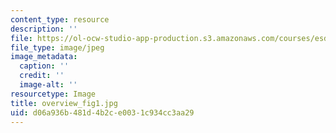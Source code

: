 ```yaml
---
content_type: resource
description: ''
file: https://ol-ocw-studio-app-production.s3.amazonaws.com/courses/esd-00-introduction-to-engineering-systems-spring-2011/d06a936b481d4b2ce0031c934cc3aa29_overview_fig1.jpg
file_type: image/jpeg
image_metadata:
  caption: ''
  credit: ''
  image-alt: ''
resourcetype: Image
title: overview_fig1.jpg
uid: d06a936b-481d-4b2c-e003-1c934cc3aa29
---
```

